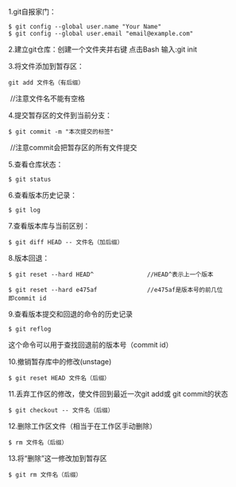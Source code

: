 1.git自报家门：

```
$ git config --global user.name "Your Name"
$ git config --global user.email "email@example.com"
```



2.建立git仓库：创建一个文件夹并右键   点击Bash  输入:git init



3.将文件添加到暂存区：

```
git add 文件名（有后缀）
```

​                                                        //注意文件名不能有空格



4.提交暂存区的文件到当前分支：

```
$ git commit -m "本次提交的标签"
```

​                                                                                                     //注意commit会把暂存区的所有文件提交



5.查看仓库状态：

```
$ git status
```



6.查看版本历史记录：

```
$ git log
```



7.查看版本库与当前区别：

```
$ git diff HEAD -- 文件名（加后缀）
```



8.版本回退：

```
$ git reset --hard HEAD^               //HEAD^表示上一个版本

$ git reset --hard e475af              //e475af是版本号的前几位                                          即commit id
```



9.查看版本提交和回退的命令的历史记录

```
$ git reflog
```

  这个命令可以用于查找回退前的版本号（commit id）  



10.撤销暂存库中的修改(unstage)

```
$ git reset HEAD 文件名（后缀）
```



11.丢弃工作区的修改，使文件回到最近一次git add或 git commit的状态

```
$ git checkout -- 文件名（后缀）
```



12.删除工作区文件（相当于在工作区手动删除）

```
$ rm 文件名（后缀）
```



13.将“删除”这一修改加到暂存区

```
$ git rm 文件名（后缀）
```



